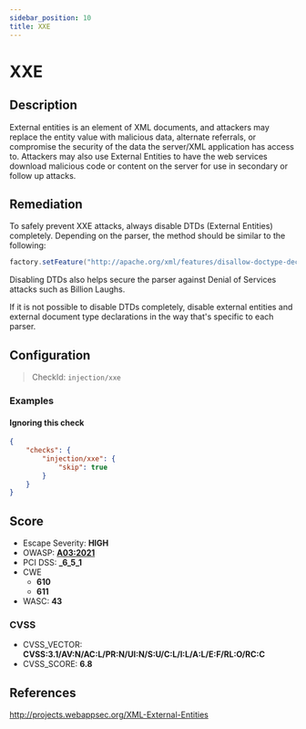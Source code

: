 ```yaml
---
sidebar_position: 10
title: XXE
---
```


# XXE

## Description

External entities is an element of XML documents, and attackers may replace the entity value with malicious data, alternate referrals, or compromise the security of the data the server/XML application has access to. 
Attackers may also use External Entities to have the web services download malicious code or content on the server for use in secondary or follow up attacks.

## Remediation

To safely prevent XXE attacks, always disable DTDs (External Entities) completely. Depending on the parser, the method should be similar to the following:

```java
factory.setFeature("http://apache.org/xml/features/disallow-doctype-decl", true);
```

Disabling DTDs also helps secure the parser against Denial of Services attacks such as Billion Laughs. 

If it is not possible to disable DTDs completely, disable external entities and external document type declarations in the way that's specific to each parser.


## Configuration

> CheckId: `injection/xxe`


### Examples


#### Ignoring this check

```json
{
    "checks": {
        "injection/xxe": {
            "skip": true
        }
    }
}
```




## Score

- Escape Severity: **<span className="high-severity">HIGH</span>**
- OWASP: **[A03:2021](https://owasp.org/Top10/A03_2021-Injection/)**
- PCI DSS: **_6_5_1**
- CWE
  - **610**
  - **611**
- WASC: **43**



### CVSS

- CVSS_VECTOR: **CVSS:3.1/AV:N/AC:L/PR:N/UI:N/S:U/C:L/I:L/A:L/E:F/RL:O/RC:C**
- CVSS_SCORE: **6.8**

## References

http://projects.webappsec.org/XML-External-Entities
